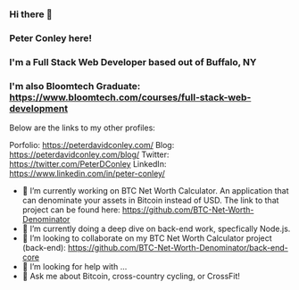 ### Hi there 👋
### Peter Conley here!
### I'm a Full Stack Web Developer based out of Buffalo, NY
### I'm also Bloomtech Graduate: https://www.bloomtech.com/courses/full-stack-web-development

Below are the links to my other profiles: 

Porfolio: https://peterdavidconley.com/
Blog: https://peterdavidconley.com/blog/
Twitter: https://twitter.com/PeterDConley
LinkedIn: https://www.linkedin.com/in/peter-conley/

- 🔭 I’m currently working on BTC Net Worth Calculator. An application that can denominate your assets in Bitcoin instead of USD. The link to that project can be found here: https://github.com/BTC-Net-Worth-Denominator
- 🌱 I’m currently doing a deep dive on back-end work, specfically Node.js.
- 👯 I’m looking to collaborate on my BTC Net Worth Calculator project (back-end): https://github.com/BTC-Net-Worth-Denominator/back-end-core
- 🤔 I’m looking for help with ...
- 💬 Ask me about Bitcoin, cross-country cycling, or CrossFit!

